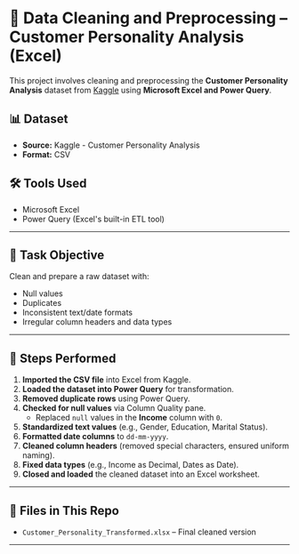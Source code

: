 # 🧹 Data Cleaning and Preprocessing – Customer Personality Analysis (Excel)

This project involves cleaning and preprocessing the **Customer Personality Analysis** dataset from [Kaggle](https://www.kaggle.com/datasets/imakash3011/customer-personality-analysis) using **Microsoft Excel and Power Query**.

## 📊 Dataset
- **Source:** Kaggle - Customer Personality Analysis
- **Format:** CSV

## 🛠️ Tools Used
- Microsoft Excel
- Power Query (Excel's built-in ETL tool)

---

## 📌 Task Objective
Clean and prepare a raw dataset with:
- Null values
- Duplicates
- Inconsistent text/date formats
- Irregular column headers and data types

---

## 🔧 Steps Performed

1. **Imported the CSV file** into Excel from Kaggle.
2. **Loaded the dataset into Power Query** for transformation.
3. **Removed duplicate rows** using Power Query.
4. **Checked for null values** via Column Quality pane.
   - Replaced `null` values in the **Income** column with `0`.
5. **Standardized text values** (e.g., Gender, Education, Marital Status).
6. **Formatted date columns** to `dd-mm-yyyy`.
7. **Cleaned column headers** (removed special characters, ensured uniform naming).
8. **Fixed data types** (e.g., Income as Decimal, Dates as Date).
9. **Closed and loaded** the cleaned dataset into an Excel worksheet.

---

## 📂 Files in This Repo

- `Customer_Personality_Transformed.xlsx` – Final cleaned version


---
